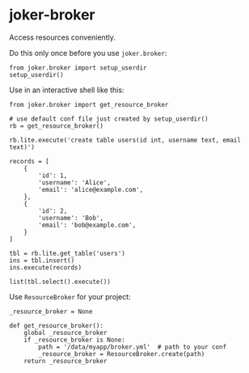 joker-broker
============

Access resources conveniently.

Do this only once before you use `joker.broker`:
    
    from joker.broker import setup_userdir
    setup_userdir()
    
Use in an interactive shell like this:

    from joker.broker import get_resource_broker
    
    # use default conf file just created by setup_userdir()
    rb = get_resource_broker() 
    
    rb.lite.execute('create table users(id int, username text, email text)')
    
    records = [
        {
            'id': 1, 
            'username': 'Alice', 
            'email': 'alice@example.com',
        },
        {
            'id': 2, 
            'username': 'Bob', 
            'email': 'bob@example.com',
        }
    ]
    
    tbl = rb.lite.get_table('users')
    ins = tbl.insert()
    ins.execute(records)
    
    list(tbl.select().execute())
    
    
Use `ResourceBroker` for your project:
    
    _resource_broker = None

    def get_resource_broker():
        global _resource_broker
        if _resource_broker is None:
            path = '/data/myapp/broker.yml'  # path to your conf
            _resource_broker = ResourceBroker.create(path)
        return _resource_broker
